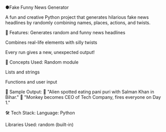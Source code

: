 ●Fake Funny News Generator

A fun and creative Python project that generates hilarious fake news headlines by randomly combining names, places, actions, and twists.


🔧 Features:
Generates random and funny news headlines

Combines real-life elements with silly twists

Every run gives a new, unexpected output!

🧠 Concepts Used:
Random module

Lists and strings

Functions and user input

🎯 Sample Output:
🐍 "Alien spotted eating pani puri with Salman Khan in Bihar."
🐍 "Monkey becomes CEO of Tech Company, fires everyone on Day 1."

🛠️ Tech Stack:
Language: Python

Libraries Used: random (built-in)


